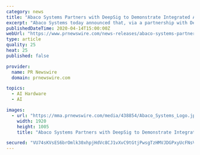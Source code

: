```yaml
---
category: news
title: "Abaco Systems Partners with DeepSig to Demonstrate Integrated AI-based Electronic Warfare Solution"
excerpt: "Abaco Systems today announced that, via a partnership with DeepSig, the company is now able to demonstrate DeepSig's ground-breaking"
publishedDateTime: 2020-04-14T15:00:00Z
webUrl: "https://www.prnewswire.com/news-releases/abaco-systems-partners-with-deepsig-to-demonstrate-integrated-ai-based-electronic-warfare-solution-301026444.html"
type: article
quality: 25
heat: 25
published: false

provider:
  name: PR Newswire
  domain: prnewswire.com

topics:
  - AI Hardware
  - AI

images:
  - url: "https://mma.prnewswire.com/media/438854/Abaco_Systems_Logo.jpg?p=facebook"
    width: 1920
    height: 1005
    title: "Abaco Systems Partners with DeepSig to Demonstrate Integrated AI-based Electronic Warfare Solution"

secured: "VU74sKVsES6brOmlk30xhpjHdVc8CJ1vXvC9tGtjPwsgTzHMVJDGPxyUcFNsVrONO2zaKxq8yFDNnhmaMM2wQ78nsjG4Q/yGzDvjY+4us7oIHpENiKTdhle6MW3cu2+f1Xy/0wJ8gcLwME3TO24aYYVLMFrGvZN9d3p/2qG+D3NRUkSm1AqsJkjYXN7qWU5pm/NLQxyDf1UlxNft507vbB28ElsKMDlUOlnw2mke2pZvpIjpeuLaTjH3ey/EkK22FiTYaad6iwhGxU+nI6BnHLmI81Tnkh9WxxF6jnVLci5blSt6wXzEzDUQj8MiY0ciF4k7iJv4ml6caTcZdKUl/5mqJzTX1+Pbbh6ZeNKAUXgPihICD9uak/YtQbw66/xRLIdtdWuc0urzb4Y+lD/KzypSQG4b1u1lLGPkQf2c+SlfL27BOYD9QHeI5H9ujWhTAOm6RMZLFFqU9XT9cPyc2x9+kdDwCmHToiqVLn/bVJE=;R0vr19yOM2Td0SLi+T/uiw=="
---
```


